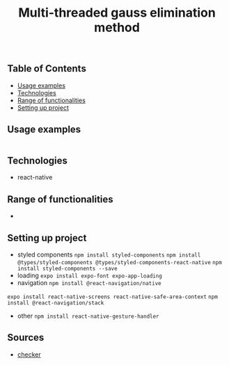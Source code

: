 
<h1 align="center"> Multi-threaded gauss elimination method </h1> <br>

## Table of Contents
* [Usage examples](#usage-examples)
* [Technologies](#technologies)
* [Range of functionalities](#range-of-functionalities)
* [Setting up project](#Setting-up-project)

## Usage examples
```

```


## Technologies
- react-native

## Range of functionalities
- 

## Setting up project
- styled components
```npm install styled-components```
```npm install @types/styled-components @types/styled-components-react-native```
```npm install styled-components --save```
- loading
```expo install expo-font expo-app-loading```
- navigation
```npm install @react-navigation/native```
<!-- ```expo install react-navigation-screens react-native-safe-area-context``` -->
```expo install react-native-screens react-native-safe-area-context```
```npm install @react-navigation/stack```
- other
```npm install react-native-gesture-handler```

## Sources
- [checker](https://github.com/macwozni/Matrices)